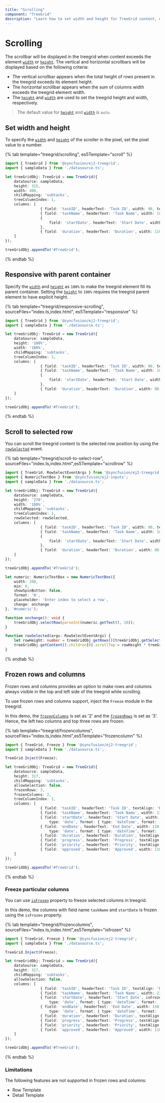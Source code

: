 ```yaml
---
title: "Scrolling"
component: "TreeGrid"
description: "Learn how to set width and height for TreeGrid content, display a scrollbar and make the TreeGrid responsive with a parent container."
---
```


# Scrolling

The scrollbar will be displayed in the treegrid when content exceeds the element [`width`](../api/treegrid/#width) or [`height`](../api/treegrid/#height). The vertical and horizontal scrollbars will be displayed based on the following criteria:

* The vertical scrollbar appears when the total height of rows present in the treegrid exceeds its element height.
* The horizontal scrollbar appears when the sum of columns width exceeds the treegrid element width.
* The [`height`](../api/treegrid/#height) and [`width`](../api/treegrid/#width) are used to set the treegrid height and width, respectively.

> The default value for [`height`](../api/treegrid/#height) and [`width`](../api/treegrid/#width) is `auto`.

## Set width and height

To specify the [`width`](../api/treegrid/#width) and [`height`](../api/treegrid/#height) of the scroller in the pixel, set the pixel value to a number.

{% tab template="treegrid/scrolling", es5Template="scroll" %}

```typescript
import { TreeGrid } from '@syncfusion/ej2-treegrid';
import { sampleData } from './datasource.ts';

let treeGridObj: TreeGrid = new TreeGrid({
    dataSource: sampleData,
    height: 315,
    width: 400,
    childMapping: 'subtasks',
    treeColumnIndex: 1,
    columns: [
                { field: 'taskID', headerText: 'Task ID', width: 90, textAlign: 'Right' },
                { field: 'taskName', headerText: 'Task Name', width: 180 },
                {
                    field: 'startDate', headerText: 'Start Date', width: 120, textAlign: 'Right', type: 'date',format: 'yMd'
                },
                { field: 'duration', headerText: 'Duration', width: 110, textAlign: 'Right' }
    ]
});

treeGridObj.appendTo('#TreeGrid');

```

{% endtab %}

## Responsive with parent container

Specify the [`width`](../api/treegrid/#width) and [`height`](../api/treegrid/#height) as `100%` to make the treegrid element fill its parent container.
Setting the [`height`](../api/treegrid/#height) to `100%` requires the treegrid parent element to have explicit height.

{% tab template="treegrid/responsive-scrolling", sourceFiles="index.ts,index.html", es5Template="responsive" %}

```typescript
import { TreeGrid } from '@syncfusion/ej2-treegrid';
import { sampleData } from './datasource.ts';

let treeGridObj: TreeGrid = new TreeGrid({
    dataSource: sampleData,
    height: '100%',
    width: '100%',
    childMapping: 'subtasks',
    treeColumnIndex: 1,
    columns: [
                { field: 'taskID', headerText: 'Task ID', width: 90, textAlign: 'Right' },
                { field: 'taskName', headerText: 'Task Name', width: 180 },
                {
                    field: 'startDate', headerText: 'Start Date', width: 90, textAlign: 'Right', type: 'date',format: 'yMd'
                },
                { field: 'duration', headerText: 'Duration', width: 80, textAlign: 'Right' }
    ]
});

treeGridObj.appendTo('#TreeGrid');

```

{% endtab %}

## Scroll to selected row

You can scroll the treegrid content to the selected row position by using the [`rowSelected`](../api/treegrid/#rowselected) event.

{% tab template="treegrid/scroll-to-select-row", sourceFiles="index.ts,index.html",es5Template="scrollrow" %}

```typescript
import { TreeGrid, RowSelectEventArgs } from '@syncfusion/ej2-treegrid';
import { NumericTextBox } from '@syncfusion/ej2-inputs';
import { sampleData } from './datasource.ts';

let treeGridObj: TreeGrid = new TreeGrid({
    dataSource: sampleData,
    height: '270',
    width: '100%',
    childMapping: 'subtasks',
    treeColumnIndex: 1,
    rowSelected: rowSelected,
    columns: [
                { field: 'taskID', headerText: 'Task ID', width: 90, textAlign: 'Right' },
                { field: 'taskName', headerText: 'Task Name', width: 180 },
                {
                    field: 'startDate', headerText: 'Start Date', width: 90, textAlign: 'Right', type: 'date',format: 'yMd'
                },
                { field: 'duration', headerText: 'Duration', width: 80, textAlign: 'Right' }
    ]
});

treeGridObj.appendTo('#TreeGrid');

let numeric: NumericTextBox = new NumericTextBox({
    width: 200,
    min: 0,
    showSpinButton: false,
    format: 'N',
    placeholder: 'Enter index to select a row',
    change: onchange
}, '#numeric');

function onchange(): void {
    treeGridObj.selectRow(parseInt(numeric.getText(), 10));
}

function rowSelected(args: RowSelectEventArgs) {
    let rowHeight: number = treeGridObj.getRows()[treeGridObj.getSelectedRowIndexes()[0]].scrollHeight;
    treeGridObj.getContent().children[0].scrollTop = rowHeight * treeGridObj.getSelectedRowIndexes()[0];
}

```

{% endtab %}

## Frozen rows and columns

Frozen rows and columns provides an option to make rows and columns always visible in the top and left side of the treegrid while scrolling.

To use frozen rows and columns support, inject the `Freeze` module in the treegrid.

In this demo, the [`frozenColumns`](../api/treegrid/#frozencolumns) is set as '2' and the [`frozenRows`](../api/treegrid/#frozenrows)
is set as '3'. Hence, the left two columns and top three rows are frozen.

{% tab template="treegrid/frozencolumns", sourceFiles="index.ts,index.html",es5Template="frozencolumn" %}

```typescript
import { TreeGrid, Freeze } from '@syncfusion/ej2-treegrid';
import { sampleData } from './datasource.ts';

TreeGrid.Inject(Freeze);

let treeGridObj: TreeGrid = new TreeGrid({
    dataSource: sampleData,
    height: 317,
    childMapping: 'subtasks',
    allowSelection: false,
    frozenRows: 3,
    frozenColumns: 2,
    treeColumnIndex: 1,
    columns: [
                { field: 'taskID', headerText: 'Task ID', textAlign: 'Right', width: 100 },
                { field: 'taskName', headerText: 'Task Name', width: 230 },
                { field: 'startDate', headerText: 'Start Date', width: 120, textAlign: 'Right',
                    type: 'date', format: { type: 'dateTime', format: 'dd/MM/yyyy' } },
                { field: 'endDate', headerText: 'End Date', width: 120, textAlign: 'Right',
                    type: 'date', format: { type: 'dateTime', format: 'dd/MM/yyyy' } },
                { field: 'duration', headerText: 'Duration', textAlign: 'Right', width: 110 },
                { field: 'progress', headerText: 'Progress', textAlign: 'Right', width: 120 },
                { field: 'priority', headerText: 'Priority', textAlign: 'Left', width: 120 },
                { field: 'approved', headerText: 'Approved', width: 110, textAlign: 'Left' }
    ]
});

treeGridObj.appendTo('#TreeGrid');

```

{% endtab %}

### Freeze particular columns

You can use [`isFrozen`](../api/treegrid/column/#isfrozen) property to freeze selected columns in treegrid.

In this demo, the columns with field name `taskName` and `startDate` is frozen using
the `isFrozen` property.

{% tab template="treegrid/frozencolumns", sourceFiles="index.ts,index.html",es5Template="isfrozen" %}

```typescript
import { TreeGrid, Freeze } from '@syncfusion/ej2-treegrid';
import { sampleData } from './datasource.ts';

TreeGrid.Inject(Freeze);

let treeGridObj: TreeGrid = new TreeGrid({
    dataSource: sampleData,
    height: 317,
    childMapping: 'subtasks',
    allowSelection: false,
    columns: [
                { field: 'taskID', headerText: 'Task ID', textAlign: 'Right', width: 90 },
                { field: 'taskName', headerText: 'Task Name', width: 230, isFrozen: true },
                { field: 'startDate', headerText: 'Start Date', isFrozen: true, width: 120, textAlign: 'Right',
                    type: 'date', format: { type: 'dateTime', format: 'dd/MM/yyyy' } },
                { field: 'endDate', headerText: 'End Date', width: 150, textAlign: 'Right',
                    type: 'date', format: { type: 'dateTime', format: 'dd/MM/yyyy' } },
                { field: 'duration', headerText: 'Duration', textAlign: 'Right', width: 110 },
                { field: 'progress', headerText: 'Progress', textAlign: 'Right', width: 120 },
                { field: 'priority', headerText: 'Priority', textAlign: 'Left', width: 120 },
                { field: 'approved', headerText: 'Approved', width: 110, textAlign: 'Left' }
    ]
});

treeGridObj.appendTo('#TreeGrid');

```

{% endtab %}

### Limitations

The following features are not supported in frozen rows and columns:

* Row Template
* Detail Template